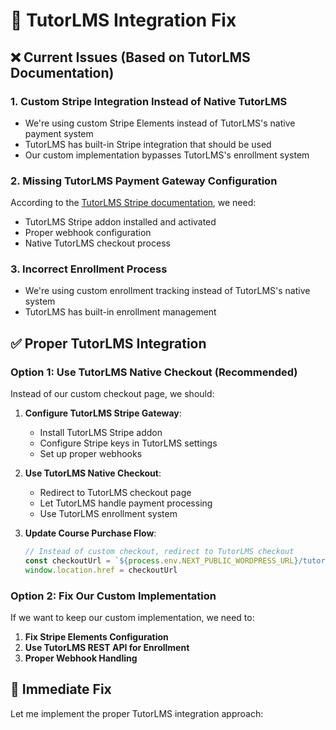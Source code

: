 # 🔧 TutorLMS Integration Fix

## ❌ **Current Issues (Based on TutorLMS Documentation)**

### 1. **Custom Stripe Integration Instead of Native TutorLMS**
- We're using custom Stripe Elements instead of TutorLMS's native payment system
- TutorLMS has built-in Stripe integration that should be used
- Our custom implementation bypasses TutorLMS's enrollment system

### 2. **Missing TutorLMS Payment Gateway Configuration**
According to the [TutorLMS Stripe documentation](https://docs.themeum.com/tutor-lms/payment-gateways/stripe/), we need:
- TutorLMS Stripe addon installed and activated
- Proper webhook configuration
- Native TutorLMS checkout process

### 3. **Incorrect Enrollment Process**
- We're using custom enrollment tracking instead of TutorLMS's native system
- TutorLMS has built-in enrollment management

## ✅ **Proper TutorLMS Integration**

### **Option 1: Use TutorLMS Native Checkout (Recommended)**

Instead of our custom checkout page, we should:

1. **Configure TutorLMS Stripe Gateway**:
   - Install TutorLMS Stripe addon
   - Configure Stripe keys in TutorLMS settings
   - Set up proper webhooks

2. **Use TutorLMS Native Checkout**:
   - Redirect to TutorLMS checkout page
   - Let TutorLMS handle payment processing
   - Use TutorLMS enrollment system

3. **Update Course Purchase Flow**:
   ```typescript
   // Instead of custom checkout, redirect to TutorLMS checkout
   const checkoutUrl = `${process.env.NEXT_PUBLIC_WORDPRESS_URL}/tutor/checkout/?course_id=${courseId}`
   window.location.href = checkoutUrl
   ```

### **Option 2: Fix Our Custom Implementation**

If we want to keep our custom implementation, we need to:

1. **Fix Stripe Elements Configuration**
2. **Use TutorLMS REST API for Enrollment**
3. **Proper Webhook Handling**

## 🚀 **Immediate Fix**

Let me implement the proper TutorLMS integration approach:

